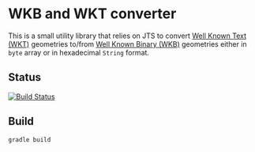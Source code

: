 # WKB and WKT converter

This is a small utility library that relies on JTS to convert [Well Known Text (WKT)](https://en.wikipedia.org/wiki/Well-known_text) geometries to/from [Well Known Binary (WKB)](https://en.wikipedia.org/wiki/Well-known_text#Well-known_binary) geometries either in `byte` array or in hexadecimal `String` format.

## Status

[![Build Status](https://travis-ci.org/matthieun/wkb-wkt-converter.svg?branch=master)](https://travis-ci.org/matthieun/wkb-wkt-converter)

## Build

```
gradle build
```
